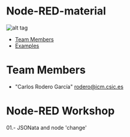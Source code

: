 # Node-RED-material

![alt tag]()

* [Team Members](#team-members)
* [Examples](#examples)

# <a name="team-members"></a>Team Members
* "Carlos Rodero García" <rodero@icm.csic.es>

# <a name="examples"></a>Node-RED Workshop

01.- JSONata and node 'change' <br/>
